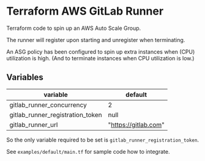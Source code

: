 # Terraform AWS GitLab Runner

Terraform code to spin up an AWS Auto Scale Group.

The runner will register upon starting and unregister when terminating.

An ASG policy has been configured to spin up extra instances when (CPU) utilization is high. (And to terminate instances when CPU utilization is low.)

## Variables

|variable                        |default             |
|--------------------------------|--------------------|
|gitlab_runner_concurrency       |2                   |
|gitlab_runner_registration_token|null                |
|gitlab_runner_url               |"https://gitlab.com"|

So the only variable required to be set is `gitlab_runner_registration_token`.

See `examples/default/main.tf` for sample code how to integrate.
